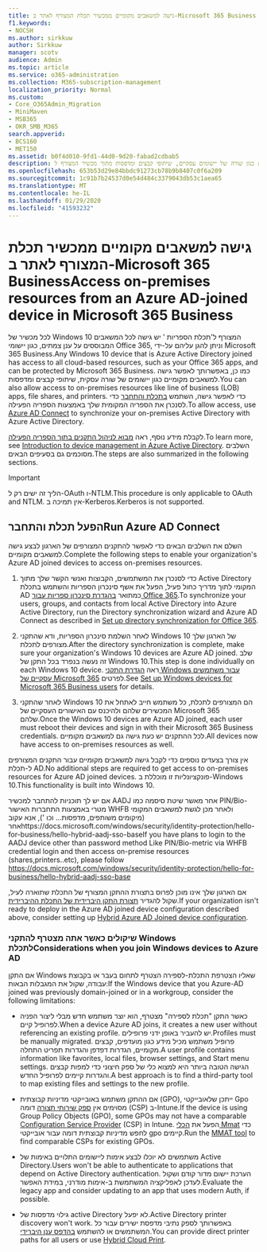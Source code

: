 ```yaml
---
title: גישה למשאבים מקומיים ממכשיר תכלת המצורף לאתר ב-Microsoft 365 Business
f1.keywords:
- NOCSH
ms.author: sirkkuw
author: Sirkkuw
manager: scotv
audience: Admin
ms.topic: article
ms.service: o365-administration
ms.collection: M365-subscription-management
localization_priority: Normal
ms.custom:
- Core_O365Admin_Migration
- MiniMaven
- MSB365
- OKR_SMB_M365
search.appverid:
- BCS160
- MET150
ms.assetid: b0f4d010-9fd1-44d0-9d20-fabad2cdbab5
description: למד כיצד לקבל גישה למשאבים מקומיים כגון שורה של יישומים עסקיים, שיתופי קבצים ומדפסות מתוך מכשיר המצורף ל-Windows 10.
ms.openlocfilehash: 653b53d29e84bbdc91273cb78b9b8407c0f6a209
ms.sourcegitcommit: 1c91b7b24537d0e54d484c3379043db53c1aea65
ms.translationtype: MT
ms.contentlocale: he-IL
ms.lasthandoff: 01/29/2020
ms.locfileid: "41593232"
---
```

# <a name="access-on-premises-resources-from-an-azure-ad-joined-device-in-microsoft-365-business"></a><span data-ttu-id="2355a-103">גישה למשאבים מקומיים ממכשיר תכלת המצורף לאתר ב-Microsoft 365 Business</span><span class="sxs-lookup"><span data-stu-id="2355a-103">Access on-premises resources from an Azure AD-joined device in Microsoft 365 Business</span></span>

<span data-ttu-id="2355a-104">לכל מכשיר של Windows 10 המצורף ל'תכלת הספריות ' יש גישה לכל המשאבים המבוססים על ענן צמתים, כגון יישומי Office 365, וניתן להגן עליהם על-ידי Microsoft 365 Business.</span><span class="sxs-lookup"><span data-stu-id="2355a-104">Any Windows 10 device that is Azure Active Directory joined has access to all cloud-based resources, such as your Office 365 apps, and can be protected by Microsoft 365 Business.</span></span> <span data-ttu-id="2355a-105">כמו כן, באפשרותך לאפשר גישה למשאבים מקומיים כגון יישומים של שורה עסקית, שיתופי קבצים ומדפסות.</span><span class="sxs-lookup"><span data-stu-id="2355a-105">You can also allow access to on-premises resources like line of business (LOB) apps, file shares, and printers.</span></span> <span data-ttu-id="2355a-106">כדי לאפשר גישה, השתמש [בתכלת והתחבר](https://docs.microsoft.com/azure/active-directory/connect/active-directory-aadconnect) כדי לסנכרן את הספריה המקומית שלך באמצעות הספריה הפעילה.</span><span class="sxs-lookup"><span data-stu-id="2355a-106">To allow access, use [Azure AD Connect](https://docs.microsoft.com/azure/active-directory/connect/active-directory-aadconnect) to synchronize your on-premises Active Directory with Azure Active Directory.</span></span> 

<span data-ttu-id="2355a-107">לקבלת מידע נוסף, ראה [מבוא לניהול התקנים בתוך הספריה הפעילה](https://docs.microsoft.com/azure/active-directory/device-management-introduction).</span><span class="sxs-lookup"><span data-stu-id="2355a-107">To learn more, see [Introduction to device management in Azure Active Directory](https://docs.microsoft.com/azure/active-directory/device-management-introduction).</span></span>
<span data-ttu-id="2355a-108">השלבים מסוכמים גם בסעיפים הבאים.</span><span class="sxs-lookup"><span data-stu-id="2355a-108">The steps are also summarized in the following sections.</span></span>

> [!IMPORTANT]
> <span data-ttu-id="2355a-109">הליך זה ישים רק ל-OAuth ו-NTLM.</span><span class="sxs-lookup"><span data-stu-id="2355a-109">This procedure is only applicable to OAuth and NTLM.</span></span> <span data-ttu-id="2355a-110">אין תמיכה ב-Kerberos.</span><span class="sxs-lookup"><span data-stu-id="2355a-110">Kerberos is not supported.</span></span>
 
## <a name="run-azure-ad-connect"></a><span data-ttu-id="2355a-111">הפעל תכלת והתחבר</span><span class="sxs-lookup"><span data-stu-id="2355a-111">Run Azure AD Connect</span></span>

<span data-ttu-id="2355a-112">השלם את השלבים הבאים כדי לאפשר להתקנים המצורפים של הארגון לבצע גישה למשאבים מקומיים.</span><span class="sxs-lookup"><span data-stu-id="2355a-112">Complete the following steps to enable your organization's Azure AD joined devices to access on-premises resources.</span></span>
  
1. <span data-ttu-id="2355a-113">כדי לסנכרן את המשתמשים, הקבוצות ואנשי הקשר שלך מתוך Active Directory המקומי לתוך מדריך כחול פעיל, הפעל את אשף סינכרון הספריות והשתמש בתכלת AD כמתואר [בהגדרת סינכרון ספריות עבור Office 365](https://support.office.com/article/1b3b5318-6977-42ed-b5c7-96fa74b08846).</span><span class="sxs-lookup"><span data-stu-id="2355a-113">To synchronize your users, groups, and contacts from local Active Directory into Azure Active Directory, run the Directory synchronization wizard and Azure AD Connect as described in [Set up directory synchronization for Office 365](https://support.office.com/article/1b3b5318-6977-42ed-b5c7-96fa74b08846).</span></span>
    
2. <span data-ttu-id="2355a-114">לאחר השלמת סינכרון הספריות, ודא שהתקני Windows 10 של הארגון שלך מצורפים לתכלת.</span><span class="sxs-lookup"><span data-stu-id="2355a-114">After the directory synchronization is complete, make sure your organization's Windows 10 devices are Azure AD joined.</span></span> <span data-ttu-id="2355a-115">שלב זה נעשה בנפרד בכל התקן של Windows 10.</span><span class="sxs-lookup"><span data-stu-id="2355a-115">This step is done individually on each Windows 10 device.</span></span> <span data-ttu-id="2355a-116">ראה [הגדרת התקני Windows עבור משתמשים עסקיים של Microsoft 365](set-up-windows-devices.md) לפרטים.</span><span class="sxs-lookup"><span data-stu-id="2355a-116">See [Set up Windows devices for Microsoft 365 Business users](set-up-windows-devices.md) for details.</span></span> 
    
3. <span data-ttu-id="2355a-117">לאחר שהתקני Windows 10 הם המצורפים לתכלת, כל משתמש חייב לאתחל את המכשירים שלהם ולהיכנס עם האישורים העסקיים של Microsoft 365 שלהם.</span><span class="sxs-lookup"><span data-stu-id="2355a-117">Once the Windows 10 devices are Azure AD joined, each user must reboot their devices and sign in with their Microsoft 365 Business credentials.</span></span> <span data-ttu-id="2355a-118">לכל ההתקנים יש כעת גישה גם למשאבים מקומיים.</span><span class="sxs-lookup"><span data-stu-id="2355a-118">All devices now have access to on-premises resources as well.</span></span>
    
<span data-ttu-id="2355a-119">אין צורך בצעדים נוספים כדי לקבל גישה למשאבים מקומיים עבור התקנים המצורפים ל-תכלת AD.</span><span class="sxs-lookup"><span data-stu-id="2355a-119">No additional steps are required to get access to on-premises resources for Azure AD joined devices.</span></span> <span data-ttu-id="2355a-120">פונקציונליות זו מוכללת ב-Windows 10.</span><span class="sxs-lookup"><span data-stu-id="2355a-120">This functionality is built into Windows 10.</span></span> 

<span data-ttu-id="2355a-121">אם יש לך תוכניות להתחבר למכשיר AADJ אחר מאשר שיטת סיסמה כמו PIN/Bio-מטרי באמצעות התחברות האישור WHFB ולאחר מכן לגשת למשאבים המקומי (מיקומים משותפים, מדפסות... וכו '), אנא עקוב אחרhttps://docs.microsoft.com/windows/security/identity-protection/hello-for-business/hello-hybrid-aadj-sso-base</span><span class="sxs-lookup"><span data-stu-id="2355a-121">If you have plans to login to the AADJ device other than password method Like PIN/Bio-metric via WHFB credential login and then access on-premise resources (shares,printers..etc), please follow https://docs.microsoft.com/windows/security/identity-protection/hello-for-business/hello-hybrid-aadj-sso-base</span></span>
  
<span data-ttu-id="2355a-122">אם הארגון שלך אינו מוכן לפרוס בתצורת ההתקן המצורף של התכלת שתוארה לעיל, שקול להגדיר [תצורת התקן היברידית של התכלת ההיברידית](manage-windows-devices.md).</span><span class="sxs-lookup"><span data-stu-id="2355a-122">If your organization isn't ready to deploy in the Azure AD joined device configuration described above, consider setting up [Hybrid Azure AD Joined device configuration](manage-windows-devices.md).</span></span>
  
### <a name="considerations-when-you-join-windows-devices-to-azure-ad"></a><span data-ttu-id="2355a-123">שיקולים כאשר אתה מצטרף להתקני Windows לתכלת</span><span class="sxs-lookup"><span data-stu-id="2355a-123">Considerations when you join Windows devices to Azure AD</span></span>

<span data-ttu-id="2355a-124">אם התקן Windows שאליו הצטרפת התכלת-לספירה הצטרף לתחום בעבר או בקבוצת עבודה, שקול את המגבלות הבאות:</span><span class="sxs-lookup"><span data-stu-id="2355a-124">If the Windows device that you Azure-AD joined was previously domain-joined or in a workgroup, consider the following limitations:</span></span>
  
- <span data-ttu-id="2355a-125">כאשר התקן "תכלת לספירה" מצטרף, הוא יוצר משתמש חדש מבלי ליצור הפניה לפרופיל קיים.</span><span class="sxs-lookup"><span data-stu-id="2355a-125">When a device Azure AD joins, it creates a new user without referencing an existing profile.</span></span> <span data-ttu-id="2355a-126">יש להעביר באופן ידני פרופילים.</span><span class="sxs-lookup"><span data-stu-id="2355a-126">Profiles must be manually migrated.</span></span> <span data-ttu-id="2355a-127">פרופיל משתמש מכיל מידע כגון מועדפים, קבצים מקומיים, הגדרות דפדפן והגדרות תפריט התחלה.</span><span class="sxs-lookup"><span data-stu-id="2355a-127">A user profile contains information like favorites, local files, browser settings, and Start menu settings.</span></span> <span data-ttu-id="2355a-128">הגישה הטובה ביותר היא למצוא כלי של ספק חיצוני כדי למפות קבצים והגדרות קיימים לפרופיל החדש.</span><span class="sxs-lookup"><span data-stu-id="2355a-128">A best approach is to find a third-party tool to map existing files and settings to the new profile.</span></span>

- <span data-ttu-id="2355a-129">אם ההתקן משתמש באובייקטי מדיניות קבוצתית (GPO), ייתכן שלאובייקטי Gpo מסוימים אין [ספק שירותי תצורה](https://docs.microsoft.com/windows/configuration/provisioning-packages/how-it-pros-can-use-configuration-service-providers) דומה (CSP) ב-Intune.</span><span class="sxs-lookup"><span data-stu-id="2355a-129">If the device is using Group Policy Objects (GPO), some GPOs may not have a comparable [Configuration Service Provider](https://docs.microsoft.com/windows/configuration/provisioning-packages/how-it-pros-can-use-configuration-service-providers) (CSP) in Intune.</span></span> <span data-ttu-id="2355a-130">הפעל את [הכלי Mmat](https://www.microsoft.com/download/details.aspx?id=45520) כדי לחפש מדיניות קבוצתית דומה עבור אובייקטי gpo קיימים.</span><span class="sxs-lookup"><span data-stu-id="2355a-130">Run the [MMAT tool](https://www.microsoft.com/download/details.aspx?id=45520) to find comparable CSPs for existing GPOs.</span></span>

- <span data-ttu-id="2355a-131">משתמשים לא יוכלו לבצע אימות ליישומים התלויים באימות של Active Directory.</span><span class="sxs-lookup"><span data-stu-id="2355a-131">Users won't be able to authenticate to applications that depend on Active Directory authentication.</span></span> <span data-ttu-id="2355a-132">הערכת יישום מדור קודם ושקול לעדכן לאפליקציה המשתמשת ב-אימות מודרני, במידת האפשר.</span><span class="sxs-lookup"><span data-stu-id="2355a-132">Evaluate the legacy app and consider updating to an app that uses modern Auth, if possible.</span></span>

- <span data-ttu-id="2355a-133">גילוי מדפסות של active Directory לא יפעל.</span><span class="sxs-lookup"><span data-stu-id="2355a-133">Active Directory printer discovery won't work.</span></span> <span data-ttu-id="2355a-134">באפשרותך לספק נתיבי מדפסת ישירים עבור כל המשתמשים או להשתמש [בהדפס ענן היברידי](https://docs.microsoft.com/windows-server/administration/hybrid-cloud-print/hybrid-cloud-print-deploy).</span><span class="sxs-lookup"><span data-stu-id="2355a-134">You can provide direct printer paths for all users or use [Hybrid Cloud Print](https://docs.microsoft.com/windows-server/administration/hybrid-cloud-print/hybrid-cloud-print-deploy).</span></span>
